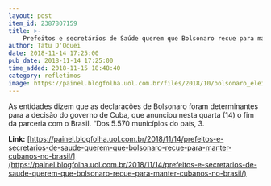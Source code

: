 ```yaml
---
layout: post
item_id: 2387807159
title: >-
    Prefeitos e secretários de Saúde querem que Bolsonaro recue para manter cubanos no Brasil
author: Tatu D'Oquei
date: 2018-11-14 17:25:00
pub_date: 2018-11-14 17:25:00
time_added: 2018-11-15 18:48:40
category: refletimos
image: https://painel.blogfolha.uol.com.br/files/2018/10/bolsonaro_eleito.jpg
---
```


As entidades dizem que as declarações de Bolsonaro foram determinantes para a decisão do governo de Cuba, que anunciou nesta quarta (14) o fim da parceria com o Brasil. “Dos 5.570 municípios do país, 3.

**Link:** [https://painel.blogfolha.uol.com.br/2018/11/14/prefeitos-e-secretarios-de-saude-querem-que-bolsonaro-recue-para-manter-cubanos-no-brasil/](https://painel.blogfolha.uol.com.br/2018/11/14/prefeitos-e-secretarios-de-saude-querem-que-bolsonaro-recue-para-manter-cubanos-no-brasil/)

